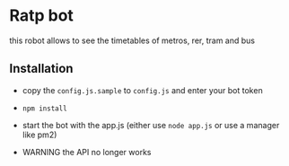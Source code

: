 # Ratp bot
this robot allows to see the timetables of metros, rer, tram and bus
## Installation
- copy the `config.js.sample` to `config.js` and enter your bot token
- `npm install`
- start the bot with the app.js (either use `node app.js` or use a manager like pm2)

- WARNING the API no longer works
